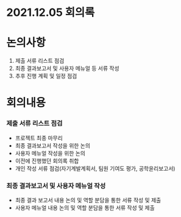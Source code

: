 # 2021.12.05 회의록

# 논의사항
1. 제출 서류 리스트 점검
2. 최종 결과보고서 및 사용자 메뉴얼 등 서류 작성
3. 추후 진행 계획 및 일정 점검

# 회의내용
### 제출 서류 리스트 점검
* 프로젝트 최종 마무리
* 최종 결과보고서 작성을 위한 논의
* 사용자 메뉴얼 작성을 위한 논의
* 이전에 진행했던 회의록 취합
* 개인 작성 서류 점검(자기계발계획서, 팀원 기여도 평가, 공학윤리보고서)


### 최종 결과보고서 및 사용자 메뉴얼 작성
* 최종 결과 보고서 내용 논의 및 역할 분담을 통한 서류 작성 및 제출
* 사용자 메뉴얼 내용 논의 및 역할 분담을 통한 서류 작성 및 제출
